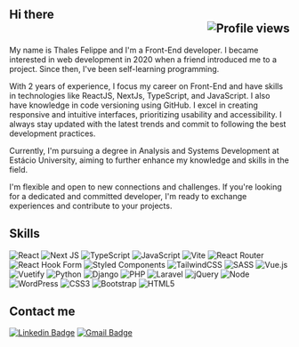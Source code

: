 
## Hi there <div align="right">  <img src="https://komarev.com/ghpvc/?username=thalesfelippe&color=549FDE" alt="Profile views">  </div>

My name is Thales Felippe and I'm a Front-End developer. I became interested in web development in 2020 when a friend introduced me to a project. Since then, I've been self-learning programming.  
  
With 2 years of experience, I focus my career on Front-End and have skills in technologies like ReactJS, NextJs, TypeScript, and JavaScript. I also have knowledge in code versioning using GitHub. I excel in creating responsive and intuitive interfaces, prioritizing usability and accessibility. I always stay updated with the latest trends and commit to following the best development practices.  
  
Currently, I'm pursuing a degree in Analysis and Systems Development at Estácio University, aiming to further enhance my knowledge and skills in the field.  
  
I'm flexible and open to new connections and challenges. If you're looking for a dedicated and committed developer, I'm ready to exchange experiences and contribute to your projects.
## Skills


![React](https://img.shields.io/badge/react-%2320232a.svg?style=flat-square&logo=react&logoColor=%2361DAFB) ![Next JS](https://img.shields.io/badge/Next-white?style=flat-square&logo=next.js&logoColor=black) ![TypeScript](https://img.shields.io/badge/typescript-%23007ACC.svg?style=flat-square&logo=typescript&logoColor=white) ![JavaScript](https://img.shields.io/badge/-JavaScript-F7B93E?style=flat-square&logo=javascript&logoColor=fff)    ![Vite](https://img.shields.io/badge/vite-%23646CFF.svg?style=flat-square&logo=vite&logoColor=white) ![React Router](https://img.shields.io/badge/React_Router-CA4245?style=flat-square&logo=react-router&logoColor=white) ![React Hook Form](https://img.shields.io/badge/React%20Hook%20Form-%23EC5990.svg?style=flat-square&logo=reacthookform&logoColor=white) ![Styled Components](https://img.shields.io/badge/styled--components-DB7093?style=flat-square&logo=styled-components&logoColor=white) ![TailwindCSS](https://img.shields.io/badge/tailwindcss-%2338B2AC.svg?style=flat-square&logo=tailwind-css&logoColor=white)   ![SASS](https://img.shields.io/badge/SASS-hotpink.svg?style=flat-square&logo=SASS&logoColor=white) ![Vue.js](https://img.shields.io/badge/vuejs-%2335495e.svg?style=flat-square&logo=vuedotjs&logoColor=%234FC08D) ![Vuetify](https://img.shields.io/badge/Vuetify-1867C0?style=flat-square&logo=vuetify&logoColor=AEDDFF) ![Python](https://img.shields.io/badge/python-3670A0?style=flat-square&logo=python&logoColor=ffdd54) ![Django](https://img.shields.io/badge/django-%23092E20.svg?style=flat-square&logo=django&logoColor=white) ![PHP](https://img.shields.io/badge/php-%23777BB4.svg?style=flat-square&logo=php&logoColor=white) ![Laravel](https://img.shields.io/badge/laravel-%23FF2D20.svg?style=flat-square&logo=laravel&logoColor=white) ![jQuery](https://img.shields.io/badge/jquery-%230769AD.svg?style=flat-square&logo=jquery&logoColor=white) ![Node](https://img.shields.io/badge/Node.js-43853D?style=flat-square&logo=node.js&logoColor=white) ![WordPress](https://img.shields.io/badge/WordPress-%23117AC9.svg?style=flat-square&logo=WordPress&logoColor=white)  ![CSS3](https://img.shields.io/badge/-CSS3-549FDE?style=flat-square&logo=css3&logoColor=white) ![Bootstrap](https://img.shields.io/badge/-Bootstrap-563D7C?style=flat-square&logo=bootstrap&logoColor=white) ![HTML5](https://img.shields.io/badge/-HTML5-E34F26?style=flat-square&logo=html5&logoColor=white) 

## Contact me
[![Linkedin Badge](https://img.shields.io/badge/-Thales%20Felippe-549FDE?style=flat-square&logo=Linkedin&logoColor=white&link=https://www.linkedin.com/in/thales-felippe-9205761bb/)](https://www.linkedin.com/in/thales-felippe/) [![Gmail Badge](https://img.shields.io/badge/-thales.dev.flp@gmail.com-549FDE?style=flat-square&logo=Gmail&logoColor=white&link=mailto:thales.dev.flp@gmail.com)](mailto:thales.dev.flp@gmail.com)

<a href="https://github.com/thalesfelippe">
